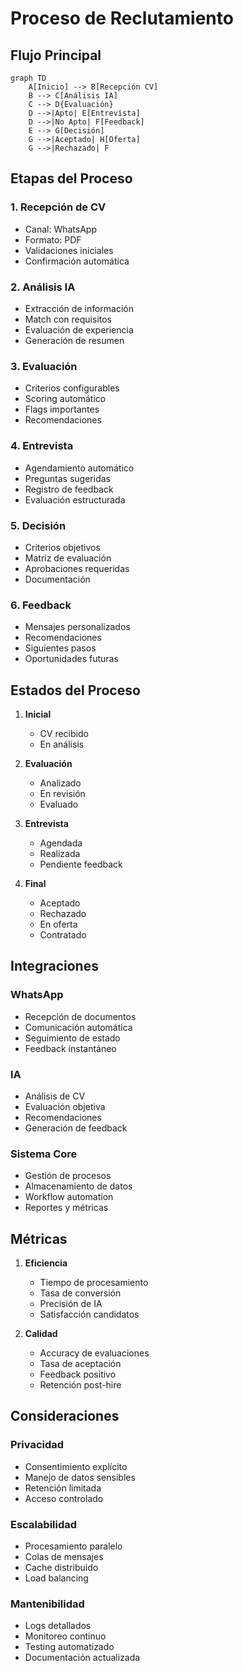 # Proceso de Reclutamiento

## Flujo Principal

```mermaid
graph TD
    A[Inicio] --> B[Recepción CV]
    B --> C[Análisis IA]
    C --> D{Evaluación}
    D -->|Apto| E[Entrevista]
    D -->|No Apto| F[Feedback]
    E --> G[Decisión]
    G -->|Aceptado| H[Oferta]
    G -->|Rechazado| F
```

## Etapas del Proceso

### 1. Recepción de CV
- Canal: WhatsApp
- Formato: PDF
- Validaciones iniciales
- Confirmación automática

### 2. Análisis IA
- Extracción de información
- Match con requisitos
- Evaluación de experiencia
- Generación de resumen

### 3. Evaluación
- Criterios configurables
- Scoring automático
- Flags importantes
- Recomendaciones

### 4. Entrevista
- Agendamiento automático
- Preguntas sugeridas
- Registro de feedback
- Evaluación estructurada

### 5. Decisión
- Criterios objetivos
- Matriz de evaluación
- Aprobaciones requeridas
- Documentación

### 6. Feedback
- Mensajes personalizados
- Recomendaciones
- Siguientes pasos
- Oportunidades futuras

## Estados del Proceso

1. **Inicial**
   - CV recibido
   - En análisis

2. **Evaluación**
   - Analizado
   - En revisión
   - Evaluado

3. **Entrevista**
   - Agendada
   - Realizada
   - Pendiente feedback

4. **Final**
   - Aceptado
   - Rechazado
   - En oferta
   - Contratado

## Integraciones

### WhatsApp
- Recepción de documentos
- Comunicación automática
- Seguimiento de estado
- Feedback instantáneo

### IA
- Análisis de CV
- Evaluación objetiva
- Recomendaciones
- Generación de feedback

### Sistema Core
- Gestión de procesos
- Almacenamiento de datos
- Workflow automation
- Reportes y métricas

## Métricas

1. **Eficiencia**
   - Tiempo de procesamiento
   - Tasa de conversión
   - Precisión de IA
   - Satisfacción candidatos

2. **Calidad**
   - Accuracy de evaluaciones
   - Tasa de aceptación
   - Feedback positivo
   - Retención post-hire

## Consideraciones

### Privacidad
- Consentimiento explícito
- Manejo de datos sensibles
- Retención limitada
- Acceso controlado

### Escalabilidad
- Procesamiento paralelo
- Colas de mensajes
- Cache distribuido
- Load balancing

### Mantenibilidad
- Logs detallados
- Monitoreo continuo
- Testing automatizado
- Documentación actualizada
